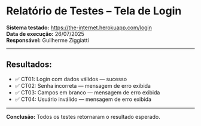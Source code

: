 # Relatório de Testes – Tela de Login

**Sistema testado:** https://the-internet.herokuapp.com/login  
**Data de execução:** 26/07/2025  
**Responsável:** Guilherme Ziggiatti

---

## Resultados:

- ✅ CT01: Login com dados válidos — sucesso
- ✅ CT02: Senha incorreta — mensagem de erro exibida
- ✅ CT03: Campos em branco — mensagem de erro exibida
- ✅ CT04: Usuário inválido — mensagem de erro exibida

---

**Conclusão:** Todos os testes retornaram o resultado esperado.
